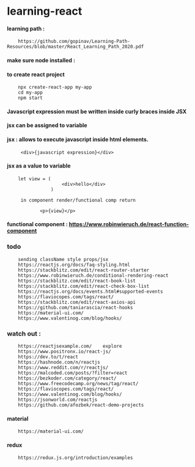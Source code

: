 # learning-react


#### learning path : 

        https://github.com/gopinav/Learning-Path-Resources/blob/master/React_Learning_Path_2020.pdf

#### make sure node installed :
#### to create react project

        npx create-react-app my-app
        cd my-app
        npm start

#### Javascript expression must be written inside curly braces inside JSX

#### jsx can be assigned to variable


#### jsx : allows to execute javascript inside html elements.

         <div>{javascript expression}</div>       

#### jsx as a value to variable

        let view = (
                        <div>hello</div>
                    )
                    
         in component render/functional comp return
         
                <p>{view}</p>


#### functional component : https://www.robinwieruch.de/react-function-component


### todo
        sending className style props/jsx
        https://reactjs.org/docs/faq-styling.html
        https://stackblitz.com/edit/react-router-starter
        https://www.robinwieruch.de/conditional-rendering-react
        https://stackblitz.com/edit/react-book-list
        https://stackblitz.com/edit/react-check-box-list
        https://reactjs.org/docs/events.html#supported-events
        https://flaviocopes.com/tags/react/
        https://stackblitz.com/edit/react-axios-api
        https://github.com/taniarascia/react-hooks
        https://material-ui.com/
        https://www.valentinog.com/blog/hooks/


### watch out :
        https://reactjsexample.com/    explore
        https://www.positronx.io/react-js/
        https://dev.to/t/react
        https://hashnode.com/n/reactjs
        https://www.reddit.com/r/reactjs/
        https://malcoded.com/posts/?filter=react
        https://bezkoder.com/category/react/
        https://www.freecodecamp.org/news/tag/react/
        https://flaviocopes.com/tags/react/
        https://www.valentinog.com/blog/hooks/
        https://jsonworld.com/reactjs
        https://github.com/afozbek/react-demo-projects
        
#### material

        https://material-ui.com/

#### redux 

        https://redux.js.org/introduction/examples
